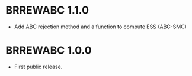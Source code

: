 # BRREWABC 1.1.0

* Add ABC rejection method and a function to compute ESS (ABC-SMC)

# BRREWABC 1.0.0

* First public release.
